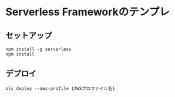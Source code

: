 # Serverless Frameworkのテンプレ

## セットアップ

```
npm install -g serverless
npm install
```

## デプロイ

```
sls deploy --aws-profile {AWSプロファイル名}
```
